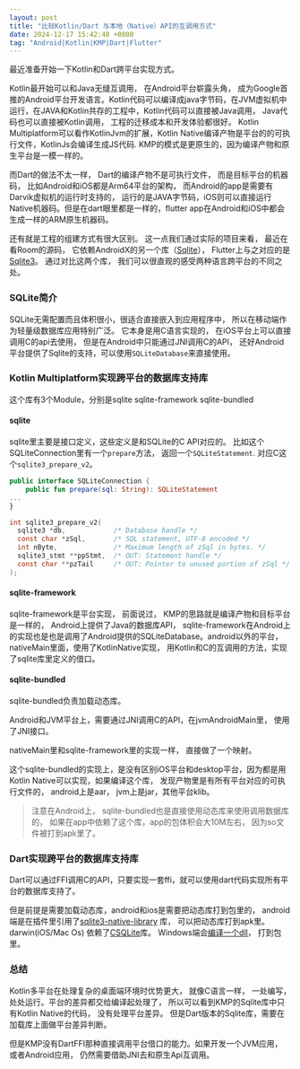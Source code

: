 ```yaml
---
layout: post
title: "比较Kotlin/Dart 与本地（Native）API的互调用方式"
date: 2024-12-17 15:42:48 +0800
tag: "Android|Kotlin|KMP|Dart|Flutter"
---
```


最近准备开始一下Kotlin和Dart跨平台实现方式。

Kotlin最开始可以和Java无缝互调用， 在Android平台崭露头角，
成为Google首推的Android平台开发语言。Kotlin代码可以编译成java字节码，在JVM虚拟机中运行，在JAVA和Kotlin共存的工程中，Kotlin代码可以直接被Java调用， Java代码也可以直接被Kotlin调用， 工程的迁移成本和开发体验都很好。
Kotlin Multiplatform可以看作KotlinJvm的扩展，Kotlin Native编译产物是平台的的可执行文件，KotlinJs会编译生成JS代码. KMP的模式是更原生的，因为编译产物和原生平台是一模一样的。

而Dart的做法不太一样， Dart的编译产物不是可执行文件， 而是目标平台的机器码， 比如Android和iOS都是Arm64平台的架构， 而Android的app是需要有Darvik虚拟机的运行时支持的， 运行的是JAVA字节码，iOS则可以直接运行Native机器码。但是在dart眼里都是一样的，flutter app在Android和iOS中都会生成一样的ARM原生机器码。

还有就是工程的组建方式有很大区别。
这一点我们通过实际的项目来看， 最近在看Room的源码， 它依赖AndroidX的另一个库（[Sqlite](https://cs.android.com/androidx/platform/frameworks/support/+/androidx-main:sqlite/)）， Flutter上与之对应的是[Sqlite3](https://github.com/simolus3/sqlite3.dart)。
通过对比这两个库， 我们可以很直观的感受两种语言跨平台的不同之处。


### SQLite简介

SQLite无需配置而且体积很小，很适合直接嵌入到应用程序中， 所以在移动端作为轻量级数据库应用特别广泛。
它本身是用C语言实现的， 在iOS平台上可以直接调用C的api去使用， 但是在Android中只能通过JNI调用C的API，
还好Android平台提供了Sqlite的支持，可以使用`SQLiteDatabase`来直接使用。

### Kotlin Multiplatform实现跨平台的数据库支持库

这个库有3个Module，分别是sqlite sqlite-framework sqlite-bundled

#### sqlite

sqlite里主要是接口定义，这些定义是和SQLite的C API对应的。
比如这个SQLiteConnection里有一个`prepare`方法， 返回一个`SQLiteStatement`.
对应C这个`sqlite3_prepare_v2`。
```kotlin
public interface SQLiteConnection {
    public fun prepare(sql: String): SQLiteStatement
...
}
```
```c
int sqlite3_prepare_v2(
  sqlite3 *db,            /* Database handle */
  const char *zSql,       /* SQL statement, UTF-8 encoded */
  int nByte,              /* Maximum length of zSql in bytes. */
  sqlite3_stmt **ppStmt,  /* OUT: Statement handle */
  const char **pzTail     /* OUT: Pointer to unused portion of zSql */
);
```

#### sqlite-framework

sqlite-framework是平台实现， 前面说过， KMP的思路就是编译产物和目标平台是一样的， Android上提供了Java的数据库API， sqlite-framework在Android上的实现也是也是调用了Android提供的SQLiteDatabase。android以外的平台，
nativeMain里面，使用了KotlinNative实现， 用Kotlin和C的互调用的方法，实现了sqlite库里定义的借口。

#### sqlite-bundled

sqlite-bundled负责加载动态库。

Android和JVM平台上，需要通过JNI调用C的API，在jvmAndroidMain里， 使用了JNI接口。

nativeMain里和sqlite-framework里的实现一样， 直接做了一个映射。

这个sqlite-bundled的实现上，是没有区别iOS平台和desktop平台，因为都是用Kotlin Native可以实现，如果编译这个库， 发现产物里是有所有平台对应的可执行文件的， android上是aar， jvm上是jar，其他平台klib。

> 注意在Android上， sqlite-bundled也是直接使用动态库来使用调用数据库的， 如果在app中依赖了这个库，app的包体积会大10M左右， 因为so文件被打到apk里了。

### Dart实现跨平台的数据库支持库

Dart可以通过FFI调用C的API，只要实现一套ffi，就可以使用dart代码实现所有平台的数据库支持了。

但是前提是需要加载动态库，android和ios是需要把动态库打到包里的， android端是在插件里引用了[sqlite3-native-library](https://github.com/simolus3/sqlite3.dart/blob/main/sqlite3_flutter_libs/android/build.gradle)
库， 可以把动态库打到apk里。darwin(iOS/Mac Os)
依赖了[CSQLite](https://github.com/simolus3/sqlite3.dart/blob/main/sqlite3_flutter_libs/darwin/sqlite3_flutter_libs/Package.swift)库。
Windows端会[编译一个dll](https://github.com/simolus3/sqlite3.dart/blob/89f0ba691087cbc55173f0bd6653e9b2cd3fb1b2/sqlite3_flutter_libs/windows/CMakeLists.txt)， 打到包里。

### 总结
Kotlin多平台在处理复杂的桌面端环境时优势更大， 就像C语言一样， 一处编写，处处运行。平台的差异都交给编译起处理了， 所以可以看到KMP的Sqlite库中只有Kotlin Native的代码， 没有处理平台差异。
但是Dart版本的Sqlite库，需要在加载库上面做平台差异判断。

但是KMP没有DartFFI那种直接调用平台借口的能力。如果开发一个JVM应用， 或者Android应用， 仍然需要借助JNI去和原生Api互调用。
